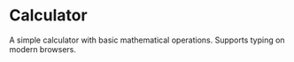 # Calculator

A simple calculator with basic mathematical operations. Supports typing on modern browsers.